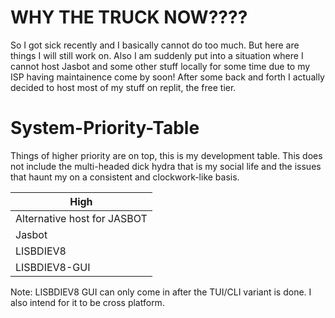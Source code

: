 # WHY THE TRUCK NOW????
So I got sick recently and I basically cannot do too much. But here are things I will still work on. Also I am suddenly put into a situation where I cannot host Jasbot and some other stuff locally for some time due to my ISP having maintainence come by soon! After some back and forth I actually decided to host most of my stuff on replit, the free tier.

# System-Priority-Table
Things of higher priority are on top, this is my development table. This does not include the multi-headed dick hydra that is my social life and the issues that haunt my on a consistent and clockwork-like basis.


| High                        |
| --------------------------- |
| Alternative host for JASBOT |
| Jasbot                      |
| LISBDIEV8                   |
| LISBDIEV8-GUI               |


Note: LISBDIEV8 GUI can only come in after the TUI/CLI variant is done. I also intend for it to be cross platform.
